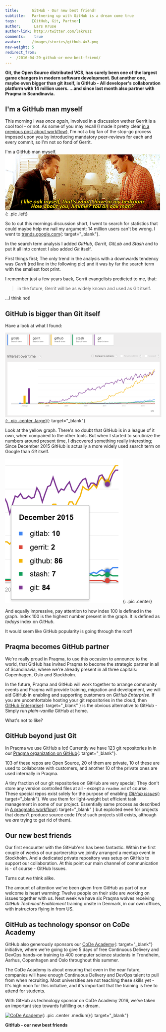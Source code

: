 ```yaml
---
title:      GitHub - Our new best friend!
subtitle:   Partnering up with GitHub is a dream come true
tags:       [GitHub, Git, Partner]
author:      Lars Kruse
author-link: http://twitter.com/lakruzz
comments:    true
avatar:     /images/stories/github-4x3.png
nav-weight: 5
redirect_from:
  -  /2016-04-29-github-or-new-best-friend/
---
```


__Git, the Open Source distributed VCS, has surely been one of the largest game changers in modern software development. But another one, maybe even bigger than git itself, is GitHub - All developer's collaboration platform with 14 million users. ...and since last month also partner with Praqma in Scandinavia.__
<!--break-->

## I'm a GitHub man myself

This morning I was _once again_, involved in a discussion wether Gerrit is a cool tool - or not. As some of you may recall (I made it pretty clear [in a previous post about workflow](/stories/a-pragmatic-workflow/)), I'm not a big fan of the stop-go process imposed upon you by introducing mandatory peer-reviews for each and every commit, so I'm not so fond of Gerrit.

I'm a GitHub man myself. ![I'm an Oak man](/images/stories/oak-man.gif){: .pic  .left}

So to cut this mornings discussion short, I went to search for statistics that could maybe help me nail my argument: 14 million users can't be wrong. I went to [trends.google.com](https://www.google.com/trends/explore#cat=0-5-32&q=gitlab%2C%20gerrit%2C%20github%2C%20stash%2C%20git&cmpt=q&tz=Etc%2FGMT-2){: target="_blank"}.

In the search term analysis I added _GitHub_, _Gerrit_, _GitLab_ and _Stash_ and to put it all into context I also added _Git_ itself.

First things first; The only trend in the analysis with a downwards tendency was _Gerrit_ (red line in the following pic) and it was by far the search term with the smallest foot print.

I remember just a few years back, Gerrit evangelists predicted to me, that:

>in the future, Gerrit will be as widely known and used as Git itself.

...I think not!

## GitHub is bigger than Git itself

Have a look at what I found:

[![GitGub Stats](/images/stories/github-stats.png){: .pic .center .large}](https://www.google.com/trends/explore#cat=0-5-32&q=gitlab%2C%20gerrit%2C%20github%2C%20stash%2C%20git&cmpt=q&tz=Etc%2FGMT-2){: target="_blank"}

Look at the yellow graph. There's no doubt that GitHub is in a league of it own, when compaired to the other tools. But when I started to scrutinize the numbers around present time, I discovered something really interesting; Since December 2015 _GitHub_ is actually a more widely used search term on Google than _Git_ itself.

![GitHub vs Git](/images/stories/github-vs-git.png){: .pic .center}

And equally impressive, pay attention to how index 100 is defined in the graph.  Index 100 is the highest number present in the graph. It is defined as _todays_ index on _GitHub_.

It would seem like GitHub popularity is going through the roof!

## Praqma becomes GitHub partner

We're really proud in Praqma, to use this occasion to announce to the world, that GitHub has invited Praqma to become the strategic partner in all of Scandinavia, where we're already present in all three capitals: Copenhagen, Oslo and Stockholm.

In the future, Praqma and GitHub will work together to arrange community events and Praqma will provide training, migration and development, we will aid GitHub in enabling and supporting customers on _GitHub Enterprise_. If you are uncomfortable hosting your git repositories in the cloud, then [GitHub Enterprise](https://enterprise.github.com/features){: target="_blank" } is the obvious alternative to GitHub - Simply run _plain-vanilla_ GitHub at home.

What's not to like?

## GitHub beyond just Git

In Praqma we use GitHub a lot! Currently we have 123 git repositories in in our [Praqma organization on GitHub](https://github.com/Praqma){: target="_blank"}.

103 of these repos are Open Source, 20 of them are private, 10 of these are used to collaborate with customers, and another 10 of the private ones are used  internally in Praqma.

A tiny fraction of our git repositories on GitHub are very special; They don't store any version controlled files at all - except a `readme.md` of course. These special repos exist solely for the purpose of enabling [_GitHub issues_](https://guides.github.com/features/issues/){: target="_blank"}.
We use them for light-weight but efficient task management in some of our project. Essentially same process as described in [A pragmatic workflow](http://www.praqma.com/stories/a-pragmatic-workflow/){: target="_blank" } but exploited even for projects that doesn't produce source code (Yes! such projects still exists, although we _are_ trying to get rid of them).

## Our new best friends
Our first encounter with the GitHub'ers has been fantastic. Within the first couple of weeks of our partnership we jointly arranged a meetup event in Stockholm. And a dedicated private repository was setup on GitHub to support our collaboration. At this point our main channel of communication is - of course -  GitHub Issues.

Turns out we think alike.

The amount of attention we've been given from GitHub as part of our welcome is heart warming: Twelve people on their side are working on issues together with us. Next week we have six Praqma wolves receiving _GitHub Technical Enablement_ training onsite in Denmark, in our own offices, with instructors flying in from US.

## GitHub as technology sponsor on CoDe Academy
GitHub also generously sponsors our [CoDe Academy](http://www.code-conf.com/academy2016/){: target="_blank"} initiative, where we're going to give 5 days of free Continuous Delivery and DevOps hands-on training to 400 computer science students in Trondheim, Aarhus, Copenhagen and Oslo throughout this summer.

The CoDe Academy is about ensuring that even in the near future, companies will have enough Continuous Delivery and DevOps talent to pull from when recruiting. Most universities are not teaching these skills yet - It's high noon for this initiative, and it's important that the training is free to attend for students.

With GitHub as technology sponsor on CoDe Academy 2016, we've taken an important step towards fulfilling our dream.

[![CoDe Academy](http://www.code-conf.com/images/pages/academy2016/event-main.jpg)](http://www.code-conf.com/academy2016/){: .pic .center .medium}{: target="_blank"}

__GitHub - our new best friends__
